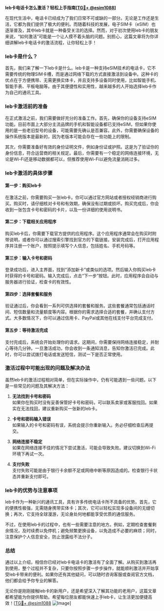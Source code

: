 **leb卡电话卡怎么激活？轻松上手指南[[TG💪+ @esim1088](https://t.me/s/esim1088)]**

在现代生活中，电话卡已经成为了我们日常不可或缺的一部分。无论是工作还是生活，它都为我们提供了极大的便利。而随着科技的发展，电子SIM卡（eSIM）也逐渐普及，其中leb卡就是一种备受关注的选择。然而，对于初次使用leb卡的朋友来说，“如何激活”可能是一个让人摸不着头脑的问题。别担心，这篇文章将为你详细讲解leb卡电话卡的激活流程，让你轻松上手！

### leb卡是什么？

首先，我们来了解一下leb卡是什么。leb卡是一种支持eSIM技术的电话卡，它不需要传统的物理SIM卡槽，而是通过网络下载的方式直接激活到设备中。这种卡的优点在于方便携带、无需更换实体卡，并且支持多设备同时使用，比如智能手机、智能手表、平板电脑等。由于其便捷性和实用性，越来越多的人开始选择leb卡作为自己的通讯工具。

### leb卡激活前的准备

在正式激活之前，我们需要做好充分的准备工作。首先，确保你的设备支持eSIM功能。目前市面上大部分主流品牌的手机和智能设备都已支持eSIM，但如果你使用的是一些老旧型号的设备，可能需要先确认是否兼容。此外，你需要确保设备的操作系统版本是最新的，因为老版本可能会存在一些功能上的限制。

其次，你需要准备好有效的身份证明文件，例如身份证或护照。这是为了验证你的身份信息，符合运营商的相关规定。最后，你需要有一个稳定的网络连接环境，无论是Wi-Fi还是移动数据都可以，但推荐使用Wi-Fi以避免流量消耗过多。

### leb卡激活的具体步骤

#### 第一步：购买leb卡

在激活之前，你需要购买一张leb卡。你可以通过官方网站或者授权经销商进行购买。购买时，请仔细核对卡号和有效期，确保没有过期或损坏。购买完成后，你会收到一张包含卡号和密码的卡片，以及一份详细的使用说明书。

#### 第二步：下载相关应用程序

购买leb卡后，你需要下载官方提供的应用程序。这个应用程序通常会在购买时附带说明，或者你可以通过搜索引擎找到官方的下载链接。安装完成后，打开应用程序并注册一个账户，按照提示填写个人信息，包括姓名、手机号码等。

#### 第三步：输入卡号和密码

登录成功后，进入主界面，找到“添加新卡”或类似的选项。然后输入你购买leb卡时获得的卡号和密码。输入完成后，点击“下一步”按钮。此时，应用程序会自动与服务器进行验证，检查卡的有效性。

#### 第四步：选择套餐和服务

验证通过后，你会看到一系列可供选择的套餐和服务。这些套餐通常包括通话时间、短信数量和流量额度等内容。根据你的需求选择合适的套餐，并确认支付方式。大多数情况下，你可以通过信用卡、PayPal或其他在线支付平台完成支付。

#### 第五步：等待激活完成

支付完成后，系统会开始处理你的请求。这期间，你需要保持网络连接稳定，并耐心等待几分钟。一旦激活成功，你会收到一条通知消息，告知你激活已完成。此时，你可以尝试拨打电话或发送短信，测试一下是否正常使用。

### 激活过程中可能出现的问题及解决办法

虽然leb卡的激活过程相对简单，但在实际操作中，仍有可能遇到一些问题。以下是一些常见的问题及其解决方法：

1. **无法找到卡号和密码**  
   如果你在购买时没有妥善保管好卡号和密码，可以联系卖家或客服找回。如果实在无法找回，建议重新购买一张新的leb卡。

2. **卡号和密码输入错误**  
   如果输入的卡号和密码有误，系统会提示你重新输入。务必仔细检查后再提交。

3. **网络连接不稳定**  
   如果在网络连接不佳的情况下尝试激活，可能会导致失败。建议切换到Wi-Fi环境下再试一次。

4. **支付失败**  
   支付失败可能是由于银行卡余额不足或网络中断等原因造成的。检查银行卡状态并重新支付即可。

### leb卡的优势与注意事项

leb卡作为一种新兴的通讯工具，具有许多传统电话卡所不具备的优势。首先，它的便携性极强，无需随身携带实体卡；其次，它可以轻松实现多设备间的无缝切换；再次，它支持全球漫游，无论身处何地都能享受优质的通信服务。

不过，在使用leb卡的过程中，也有一些需要注意的地方。例如，定期检查套餐剩余情况，及时续费以免停机；避免频繁更换设备，以免造成不必要的麻烦；同时，注意保护个人信息安全，防止泄露给不法分子。

### 总结

通过以上介绍，相信你已经对leb卡电话卡的激活有了全面了解。从购买到激活再到使用，整个过程并不复杂，只要你按照步骤一步步操作，就能顺利激活并开始享受leb卡带来的便利。如果你还有其他疑问，可以随时咨询客服或查阅官方文档，他们都会给予你专业的解答。

无论你是刚刚接触leb卡的新用户，还是希望深入了解其功能的老用户，这篇文章都希望能为你提供帮助。希望每位朋友都能快速上手leb卡，让生活更加便捷高效！[[TG💪+ @esim1088](https://t.me/s/esim1088) ![Image](https://i.postimg.cc/4NQfJmqS/Snipaste-2025-05-13-00-14-12.png)]